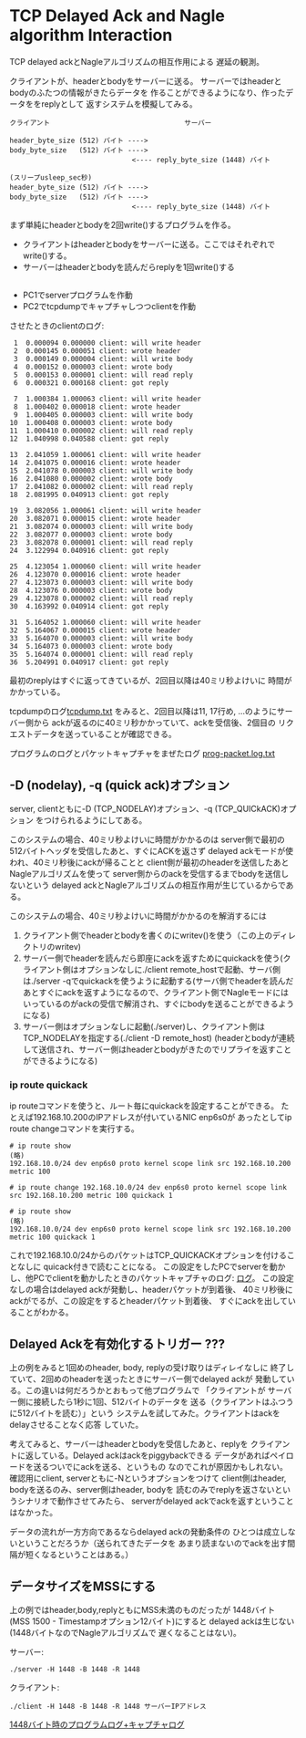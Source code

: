 # TCP Delayed Ack and Nagle algorithm Interaction

TCP delayed ackとNagleアルゴリズムの相互作用による
遅延の観測。

クライアントが、headerとbodyをサーバーに送る。
サーバーではheaderとbodyのふたつの情報がきたらデータを
作ることができるようになり、作ったデータををreplyとして
返すシステムを模擬してみる。

```
クライアント                                 サーバー

header_byte_size (512) バイト ---->
body_byte_size   (512) バイト ---->
                              <---- reply_byte_size (1448) バイト

(スリープusleep_sec秒)
header_byte_size (512) バイト ---->
body_byte_size   (512) バイト ---->
                              <---- reply_byte_size (1448) バイト
```

まず単純にheaderとbodyを2回write()するプログラムを作る。

- クライアントはheaderとbodyをサーバーに送る。ここではそれぞれでwrite()する。
- サーバーはheaderとbodyを読んだらreplyを1回write()する

##

- PC1でserverプログラムを作動
- PC2でtcpdumpでキャプチャしつつclientを作動

させたときのclientのログ:

```
 1  0.000094 0.000000 client: will write header
 2  0.000145 0.000051 client: wrote header
 3  0.000149 0.000004 client: will write body
 4  0.000152 0.000003 client: wrote body
 5  0.000153 0.000001 client: will read reply
 6  0.000321 0.000168 client: got reply

 7  1.000384 1.000063 client: will write header
 8  1.000402 0.000018 client: wrote header
 9  1.000405 0.000003 client: will write body
10  1.000408 0.000003 client: wrote body
11  1.000410 0.000002 client: will read reply
12  1.040998 0.040588 client: got reply

13  2.041059 1.000061 client: will write header
14  2.041075 0.000016 client: wrote header
15  2.041078 0.000003 client: will write body
16  2.041080 0.000002 client: wrote body
17  2.041082 0.000002 client: will read reply
18  2.081995 0.040913 client: got reply

19  3.082056 1.000061 client: will write header
20  3.082071 0.000015 client: wrote header
21  3.082074 0.000003 client: will write body
22  3.082077 0.000003 client: wrote body
23  3.082078 0.000001 client: will read reply
24  3.122994 0.040916 client: got reply

25  4.123054 1.000060 client: will write header
26  4.123070 0.000016 client: wrote header
27  4.123073 0.000003 client: will write body
28  4.123076 0.000003 client: wrote body
29  4.123078 0.000002 client: will read reply
30  4.163992 0.040914 client: got reply

31  5.164052 1.000060 client: will write header
32  5.164067 0.000015 client: wrote header
33  5.164070 0.000003 client: will write body
34  5.164073 0.000003 client: wrote body
35  5.164074 0.000001 client: will read reply
36  5.204991 0.040917 client: got reply
```

最初のreplyはすぐに返ってきているが、2回目以降は40ミリ秒よけいに
時間がかかっている。

tcpdumpのログ[tcpdump.txt](tcpdump.txt)
をみると、2回目以降は11, 17行め, ...のようにサーバー側から
ackが返るのに40ミリ秒かかっていて、ackを受信後、2個目の
リクエストデータを送っていることが確認できる。

プログラムのログとパケットキャプチャをまぜたログ
[prog-packet.log.txt](prog-packet.log.txt)

## -D (nodelay), -q (quick ack)オプション

server, clientともに-D (TCP_NODELAY)オプション、-q (TCP_QUICkACK)オプション
をつけられるようにしてある。

このシステムの場合、40ミリ秒よけいに時間がかかるのは
server側で最初の512バイトヘッダを受信したあと、すぐにACKを返さず
delayed ackモードが使われ、40ミリ秒後にackが帰ることと
client側が最初のheaderを送信したあとNagleアルゴリズムを使って
server側からのackを受信するまでbodyを送信しないという
delayed ackとNagleアルゴリズムの相互作用が生じているからである。

このシステムの場合、40ミリ秒よけいに時間がかかるのを解消するには
1. クライアント側でheaderとbodyを書くのにwritev()を使う（この上のディレクトリのwritev)
2. サーバー側でheaderを読んだら即座にackを返すためにquickackを使う(クライアント側はオプションなしに./client remote_hostで起動、サーバ側は./server -qでquickackを使うように起動する(サーバ側でheaderを読んだあとすぐにackを返すようになるので、クライアント側でNagleモードにはいっているのがackの受信で解消され、すぐにbodyを送ることができるようになる)
3. サーバー側はオプションなしに起動(./server)し、クライアント側はTCP_NODELAYを指定する(./client -D remote_host) (headerとbodyが連続して送信され、サーバー側はheaderとbodyがきたのでリプライを返すことができるようになる)

### ip route quickack

ip routeコマンドを使うと、ルート毎にquickackを設定することができる。
たとえば192.168.10.200のIPアドレスが付いているNIC enp6s0が
あったとしてip route changeコマンドを実行する。

```
# ip route show
(略)
192.168.10.0/24 dev enp6s0 proto kernel scope link src 192.168.10.200 metric 100 

# ip route change 192.168.10.0/24 dev enp6s0 proto kernel scope link src 192.168.10.200 metric 100 quickack 1

# ip route show
(略)
192.168.10.0/24 dev enp6s0 proto kernel scope link src 192.168.10.200 metric 100 quickack 1
```

これで192.168.10.0/24からのパケットはTCP_QUICKACKオプションを付けることなしに
quicack付きで読むことになる。
この設定をしたPCでserverを動かし、他PCでclientを動かしたときのパケットキャプチャのログ:
[ログ](prog-net-log/packet-log.quickack-enabled-on-route)。
この設定なしの場合はdelayed ackが発動し、headerパケットが到着後、
40ミリ秒後にackがでるが、この設定をするとheaderパケット到着後、
すぐにackを出していることがわかる。

## Delayed Ackを有効化するトリガー ???

上の例をみると1回めのheader, body, replyの受け取りはディレイなしに
終了していて、2回めのheaderを送ったときにサーバー側でdelayed ackが
発動している。この違いは何だろうかとおもって他プログラムで
「クライアントが サーバー側に接続したら1秒に1回、512バイトのデータを
送る（クライアントはふつうに512バイトを読む）」という
システムを試してみた。クライアントはackをdelayさせることなく応答
していた。

考えてみると、サーバーはheaderとbodyを受信したあと、replyを
クライアントに返している。Delayed ackはackをpiggybackできる
データがあればペイロードを送るついでにackを送る、というもの
なのでこれが原因かもしれない。
確認用にclient, serverともに-Nというオプションをつけて
client側はheader, bodyを送るのみ、server側はheader, bodyを
読むのみでreplyを返さないというシナリオで動作させてみたら、
serverがdelayed ackでackを返すということはなかった。

データの流れが一方方向であるならdelayed ackの発動条件の
ひとつは成立しないということだろうか（送られてきたデータを
あまり読まないのでackを出す間隔が短くなるということはある。）

## データサイズをMSSにする

上の例ではheader,body,replyともにMSS未満のものだったが
1448バイト (MSS 1500 - Timestampオプション12バイト)にすると
delayed ackは生じない(1448バイトなのでNagleアルゴリズムで
遅くなることはない)。

サーバー:
```
./server -H 1448 -B 1448 -R 1448
```
クライアント:
```
./client -H 1448 -B 1448 -R 1448 サーバーIPアドレス
```
[1448バイト時のプログラムログ+キャプチャログ](prog-net-log/1448.log)
